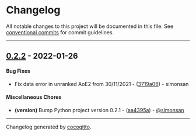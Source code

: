 # Changelog
All notable changes to this project will be documented in this file. See [conventional commits](https://www.conventionalcommits.org/) for commit guidelines.

- - -
## [0.2.2](https://github.com/simonsan/leaderboard_comparison/compare/0.2.1..0.2.2) - 2022-01-26
#### Bug Fixes
- Fix data error in unranked AoE2 from 30/11/2021 - ([3719a06](https://github.com/simonsan/leaderboard_comparison/commit/3719a069cd48648936d15dcf7f90691994a5b5f9)) - simonsan
#### Miscellaneous Chores
- **(version)** Bump Python project version 0.2.1 - ([aa4395a](https://github.com/simonsan/leaderboard_comparison/commit/aa4395acaadbaab3d7bbc8b61f9b0da4c96de165)) - [@simonsan](https://github.com/simonsan)
- - -

Changelog generated by [cocogitto](https://github.com/cocogitto/cocogitto).